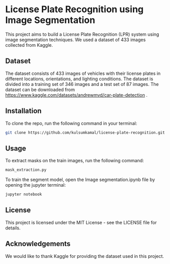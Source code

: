 # License Plate Recognition using Image Segmentation

This project aims to build a License Plate Recognition (LPR) system using image segmentation techniques. We used a dataset of 433 images collected from Kaggle.

## Dataset

The dataset consists of 433 images of vehicles with their license plates in different locations, orientations, and lighting conditions. The dataset is divided into a training set of 346 images and a test set of 87 images. The dataset can be downloaded from https://www.kaggle.com/datasets/andrewmvd/car-plate-detection .

## Installation

To clone the repo, run the following command in your terminal:

```bash
git clone https://github.com/kulsumkamal/license-plate-recognition.git
```

## Usage

To extract masks on the train images, run the following command:

```bash
mask_extraction.py
```

To train the segment model, open the Image segmentation.ipynb file by opening the jupyter terminal:

```bash
jupyter notebook
```

## License

This project is licensed under the MIT License - see the LICENSE file for details.

## Acknowledgements

We would like to thank Kaggle for providing the dataset used in this project.
